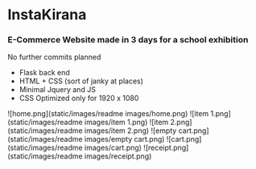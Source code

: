 <h1>InstaKirana</h1>

<h3> E-Commerce Website made in 3 days for a school exhibition </h3>

No further commits planned
<ul>
<li>Flask back end</li>
<li>HTML + CSS (sort of janky at places)</li>
<li>Minimal Jquery and JS</li>
<li>CSS Optimized only for 1920 x 1080</li>
</ul>

![home.png](static/images/readme images/home.png) 
![item 1.png](static/images/readme images/item 1.png)
![item 2.png](static/images/readme images/item 2.png)
![empty cart.png](static/images/readme images/empty cart.png)
![cart.png](static/images/readme images/cart.png)
![receipt.png](static/images/readme images/receipt.png)